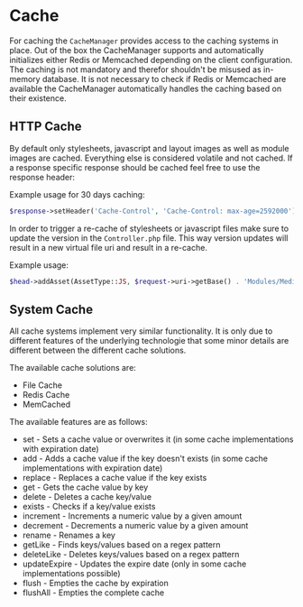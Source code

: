 # Cache

For caching the `CacheManager` provides access to the caching systems in place. Out of the box the CacheManager supports and automatically initializes either Redis or Memcached depending on the client configuration. The caching is not mandatory and therefor shouldn't be misused as in-memory database. It is not necessary to check if Redis or Memcached are available the CacheManager automatically handles the caching based on their existence.

## HTTP Cache

By default only stylesheets, javascript and layout images as well as module images are cached. Everything else is considered volatile and not cached. If a response specific response should be cached feel free to use the response header:

Example usage for 30 days caching:

```php
$response->setHeader('Cache-Control', 'Cache-Control: max-age=2592000');
```

In order to trigger a re-cache of stylesheets or javascript files make sure to update the version in the `Controller.php` file. This way version updates will result in a new virtual file uri and result in a re-cache.

Example usage:

```php
$head->addAsset(AssetType::JS, $request->uri->getBase() . 'Modules/Media/Controller.js?v=' . self::MODULE_VERSION);
```

## System Cache

All cache systems implement very similar functionality. It is only due to different features of the underlying technologie that some minor details are different between the different cache solutions.

The available cache solutions are:

* File Cache
* Redis Cache
* MemCached

The available features are as follows:

* set - Sets a cache value or overwrites it (in some cache implementations with expiration date)
* add - Adds a cache value if the key doesn't exists (in some cache implementations with expiration date)
* replace - Replaces a cache value if the key exists
* get - Gets the cache value by key
* delete - Deletes a cache key/value
* exists - Checks if a key/value exists
* increment - Increments a numeric value by a given amount
* decrement - Decrements a numeric value by a given amount
* rename - Renames a key
* getLike - Finds keys/values based on a regex pattern
* deleteLike - Deletes keys/values based on a regex pattern
* updateExpire - Updates the expire date (only in some cache implementations possible)
* flush - Empties the cache by expiration
* flushAll - Empties the complete cache